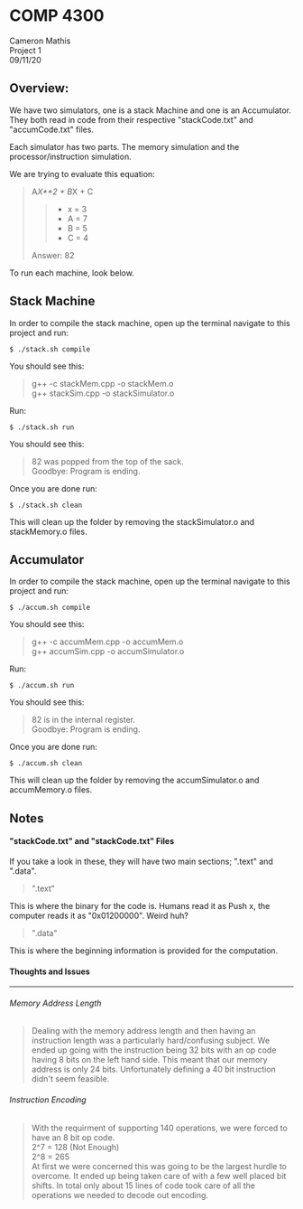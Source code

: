 COMP 4300
=====================
Cameron Mathis <br/>
Project 1 <br/>
09/11/20

Overview: 
-------------

We have two simulators, one is a stack Machine and one is an Accumulator. <br/>
They both read in code from their respective "stackCode.txt" and "accumCode.txt" files.

Each simulator has two parts. The memory simulation and the processor/instruction simulation.

We are trying to evaluate this equation: 

>A*X**2 + B*X + C
>> - x = 3
>> - A = 7
>> - B = 5
>> - C = 4
>
> Answer: 82

To run each machine, look below.



Stack Machine
-------------

In order to compile the stack machine, open up the terminal navigate to this project and run:
	
	$ ./stack.sh compile

You should see this:

>g++ -c stackMem.cpp -o stackMem.o <br/>
>g++ stackSim.cpp -o stackSimulator.o

Run: 

	$ ./stack.sh run

You should see this:

>82 was popped from the top of the sack. <br/>
>Goodbye: Program is ending.

Once you are done run:
	
	$ ./stack.sh clean

This will clean up the folder by removing the stackSimulator.o and stackMemory.o files.


Accumulator
-------------

In order to compile the stack machine, open up the terminal navigate to this project and run:
	
	$ ./accum.sh compile

You should see this:

>g++ -c accumMem.cpp -o accumMem.o <br/>
>g++ accumSim.cpp -o accumSimulator.o

Run:

	$ ./accum.sh run

You should see this:

>82 is in the internal register. <br/>
>Goodbye: Program is ending.

Once you are done run:

	$ ./accum.sh clean

This will clean up the folder by removing the accumSimulator.o and accumMemory.o files.

Notes
-------------

#### "stackCode.txt" and "stackCode.txt" Files ####

If you take a look in these, they will have two main sections; ".text" and ".data".

>".text"

This is where the binary for the code is. Humans read it as Push x, the computer reads it as "0x01200000". Weird huh?

>".data"

This is where the beginning information is provided for the computation.


#### Thoughts and Issues ####
************************************

###### Memory Address Length ######

> Dealing with the memory address length and then having an instruction length was a particularly hard/confusing subject. We ended up going with the instruction being 32 bits with an op code having 8 bits on the left hand side. This meant that our memory address is only 24 bits. Unfortunately defining a 40 bit instruction didn't seem feasible.


###### Instruction Encoding ######

> With the requirment of supporting 140 operations, we were forced to have an 8 bit op code. <br/>
> 2^7 = 128 (Not Enough)<br/>
> 2^8 = 265 <br/>
> At first we were concerned this was going to be the largest hurdle to overcome. It ended up being taken care of with a few well placed bit shifts. In total only about 15 lines of code took care of all the operations we needed to decode out encoding. 

